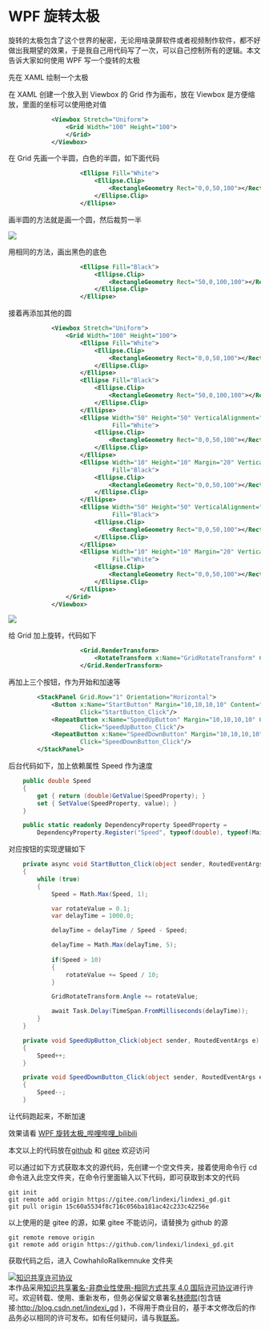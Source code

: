 
# WPF 旋转太极

旋转的太极包含了这个世界的秘密，无论用啥录屏软件或者视频制作软件，都不好做出我期望的效果，于是我自己用代码写了一次，可以自己控制所有的逻辑。本文告诉大家如何使用 WPF 写一个旋转的太极

<!--more-->


<!-- CreateTime:2021/12/6 8:31:01 -->


先在 XAML 绘制一个太极

在 XAML 创建一个放入到 Viewbox 的 Grid 作为画布，放在 Viewbox 是方便缩放，里面的坐标可以使用绝对值

```xml
            <Viewbox Stretch="Uniform">
                <Grid Width="100" Height="100">
                </Grid>
            </Viewbox>
```

在 Grid 先画一个半圆，白色的半圆，如下面代码

```xml
                    <Ellipse Fill="White">
                        <Ellipse.Clip>
                            <RectangleGeometry Rect="0,0,50,100"></RectangleGeometry>
                        </Ellipse.Clip>
                    </Ellipse>
```

画半圆的方法就是画一个圆，然后裁剪一半

![](http://image.acmx.xyz/lindexi%2F20211251953294101.jpg)

用相同的方法，画出黑色的底色

```xml
                    <Ellipse Fill="Black">
                        <Ellipse.Clip>
                            <RectangleGeometry Rect="50,0,100,100"></RectangleGeometry>
                        </Ellipse.Clip>
                    </Ellipse>
```

接着再添加其他的圆

```xml
            <Viewbox Stretch="Uniform">
                <Grid Width="100" Height="100">
                    <Ellipse Fill="White">
                        <Ellipse.Clip>
                            <RectangleGeometry Rect="0,0,50,100"></RectangleGeometry>
                        </Ellipse.Clip>
                    </Ellipse>
                    <Ellipse Fill="Black">
                        <Ellipse.Clip>
                            <RectangleGeometry Rect="50,0,100,100"></RectangleGeometry>
                        </Ellipse.Clip>
                    </Ellipse>
                    <Ellipse Width="50" Height="50" VerticalAlignment="Top"
                             Fill="White">
                        <Ellipse.Clip>
                            <RectangleGeometry Rect="0,0,50,100"></RectangleGeometry>
                        </Ellipse.Clip>
                    </Ellipse>
                    <Ellipse Width="10" Height="10" Margin="20" VerticalAlignment="Top"
                             Fill="Black">
                        <Ellipse.Clip>
                            <RectangleGeometry Rect="0,0,50,100"></RectangleGeometry>
                        </Ellipse.Clip>
                    </Ellipse>
                    <Ellipse Width="50" Height="50" VerticalAlignment="Bottom"
                             Fill="Black">
                        <Ellipse.Clip>
                            <RectangleGeometry Rect="0,0,50,100"></RectangleGeometry>
                        </Ellipse.Clip>
                    </Ellipse>
                    <Ellipse Width="10" Height="10" Margin="20" VerticalAlignment="Bottom"
                             Fill="White">
                        <Ellipse.Clip>
                            <RectangleGeometry Rect="0,0,50,100"></RectangleGeometry>
                        </Ellipse.Clip>
                    </Ellipse>
                </Grid>
            </Viewbox>
```

![](http://image.acmx.xyz/lindexi%2FScreenshot%25202021-12-05%2520193603.png)

给 Grid 加上旋转，代码如下

```xml
                    <Grid.RenderTransform>
                        <RotateTransform x:Name="GridRotateTransform" CenterX="50" CenterY="50"></RotateTransform>
                    </Grid.RenderTransform>
```

再加上三个按钮，作为开始和加速等

```xml
        <StackPanel Grid.Row="1" Orientation="Horizontal">
            <Button x:Name="StartButton" Margin="10,10,10,10" Content="开始旋转" 
                    Click="StartButton_Click"/>
            <RepeatButton x:Name="SpeedUpButton" Margin="10,10,10,10" Content="加速旋转" 
                    Click="SpeedUpButton_Click"/>
            <RepeatButton x:Name="SpeedDownButton" Margin="10,10,10,10" Content="减速旋转" 
                    Click="SpeedDownButton_Click"/>
        </StackPanel>
```

后台代码如下，加上依赖属性 Speed 作为速度

```csharp
    public double Speed
    {
        get { return (double)GetValue(SpeedProperty); }
        set { SetValue(SpeedProperty, value); }
    }

    public static readonly DependencyProperty SpeedProperty =
        DependencyProperty.Register("Speed", typeof(double), typeof(MainWindow), new PropertyMetadata(0.0));
```

对应按钮的实现逻辑如下

```csharp
    private async void StartButton_Click(object sender, RoutedEventArgs e)
    {
        while (true)
        {
            Speed = Math.Max(Speed, 1);

            var rotateValue = 0.1;
            var delayTime = 1000.0;

            delayTime = delayTime / Speed - Speed;

            delayTime = Math.Max(delayTime, 5);
           
            if(Speed > 10)
            {
                rotateValue += Speed / 10;
            }

            GridRotateTransform.Angle += rotateValue;

            await Task.Delay(TimeSpan.FromMilliseconds(delayTime));
        }
    }

    private void SpeedUpButton_Click(object sender, RoutedEventArgs e)
    {
        Speed++;
    }

    private void SpeedDownButton_Click(object sender, RoutedEventArgs e)
    {
        Speed--;
    }
```

让代码跑起来，不断加速

效果请看 [WPF 旋转太极_哔哩哔哩_bilibili](https://www.bilibili.com/video/BV1ah411x7JG/)

本文以上的代码放在[github](https://github.com/lindexi/lindexi_gd/tree/15c60a5534f8c716c056ba181ac42c233c42256e/NallcearreyiHernareferkear) 和 [gitee](https://gitee.com/lindexi/lindexi_gd/tree/15c60a5534f8c716c056ba181ac42c233c42256e/NallcearreyiHernareferkear) 欢迎访问

可以通过如下方式获取本文的源代码，先创建一个空文件夹，接着使用命令行 cd 命令进入此空文件夹，在命令行里面输入以下代码，即可获取到本文的代码

```
git init
git remote add origin https://gitee.com/lindexi/lindexi_gd.git
git pull origin 15c60a5534f8c716c056ba181ac42c233c42256e
```

以上使用的是 gitee 的源，如果 gitee 不能访问，请替换为 github 的源

```
git remote remove origin
git remote add origin https://github.com/lindexi/lindexi_gd.git
```

获取代码之后，进入 CowhahiloRallkemnuke 文件夹





<a rel="license" href="http://creativecommons.org/licenses/by-nc-sa/4.0/"><img alt="知识共享许可协议" style="border-width:0" src="https://licensebuttons.net/l/by-nc-sa/4.0/88x31.png" /></a><br />本作品采用<a rel="license" href="http://creativecommons.org/licenses/by-nc-sa/4.0/">知识共享署名-非商业性使用-相同方式共享 4.0 国际许可协议</a>进行许可。欢迎转载、使用、重新发布，但务必保留文章署名[林德熙](http://blog.csdn.net/lindexi_gd)(包含链接:http://blog.csdn.net/lindexi_gd )，不得用于商业目的，基于本文修改后的作品务必以相同的许可发布。如有任何疑问，请与我[联系](mailto:lindexi_gd@163.com)。